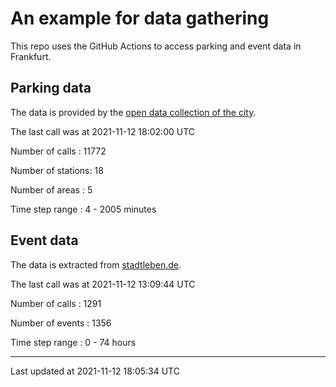 # An example for data gathering

This repo uses the GitHub Actions to access parking and event data in Frankfurt.

## Parking data
The data is provided by the [open data collection of the city](https://www.offenedaten.frankfurt.de/).

The last call was at 2021-11-12 18:02:00 UTC

Number of calls   : 11772

Number of stations:    18

Number of areas   :     5

Time step range   :     4 -  2005 minutes


## Event data
The data is extracted from [stadtleben.de](https://stadtleben.de/frankfurt/).

The last call was at 2021-11-12 13:09:44 UTC

Number of calls   : 1291

Number of events  : 1356

Time step range   :    0 -   74 hours


----

Last updated at 2021-11-12 18:05:34 UTC
